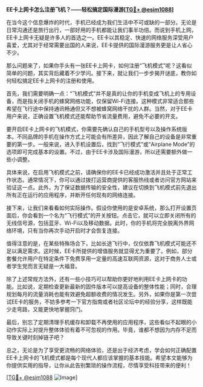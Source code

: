 **EE卡上网卡怎么注册飞机？——轻松搞定国际漫游[[TG💪+ @esim1088](https://t.me/s/esim1088)]**

在当今这个信息爆炸的时代，手机已经成为我们生活中不可或缺的一部分。无论是日常沟通还是旅行出行，一部好用的手机都能让我们事半功倍。而说到手机上网，EE卡上网卡无疑是许多人的首选之一。EE卡以其稳定、快速的网络服务深受用户喜爱，尤其对于经常需要出国的人来说，EE卡提供的国际漫游服务更是让人省心不少。

那么问题来了，如果你手头有一张EE卡上网卡，如何注册“飞机模式”呢？这看似简单的问题，其实背后藏着不少学问。接下来，就让我们一步步揭开谜底，教你如何轻松搞定EE卡上网卡的注册和使用。

首先，我们需要明确一点：“飞机模式”并不是真的让你的手机变成飞机上的专用设备，而是指关闭手机的蜂窝网络功能，仅保留Wi-Fi连接。这种模式非常适合那些希望在飞行途中保持通讯畅通但又不想被蜂窝网络干扰的人群。当然，对于EE卡用户来说，正确设置飞机模式还能帮助节省流量费用，避免不必要的开支。

要开启EE卡上网卡的飞机模式，你需要先确认自己的手机型号以及操作系统版本。不同品牌的手机在操作方式上可能会有所差异，因此了解自己的设备是非常重要的第一步。一般来说，进入手机设置后，找到“飞行模式”或“Airplane Mode”的选项即可完成基本的设置。不过，由于EE卡涉及国际漫游，所以还需要额外做一些小调整。

具体来说，在启用飞机模式之前，请确保你的EE卡已经成功激活并且处于正常工作状态。通常情况下，你可以通过拨打运营商提供的客服热线或者访问官方网站来验证这一点。此外，为了保证数据传输的安全性，建议在切换到飞机模式前先退出所有正在运行的应用程序，并断开任何现有的网络连接。

接下来，让我们来看看如何实际操作。假设你使用的是安卓系统，那么打开设置页面后，你会看到一个名为“飞行模式”的开关按钮。点击它，就可以立即关闭所有的无线信号源，包括蓝牙、Wi-Fi以及移动数据。此时，你的手机将完全脱离外界网络环境，只有当你再次手动开启时才会恢复连接。

值得注意的是，在某些特殊场合下，比如长途飞行中，仅仅依靠飞机模式可能还不足以满足需求。这时候，EE卡所提供的增值服务就显得尤为重要了。例如，部分套餐允许用户在特定条件下免费享用一定量的高速互联网资源，这对于商务人士或者学生党而言无疑是一大福音。

除了上述常规方法外，还有一些小技巧可以帮助你更好地利用EE卡上网卡的功能。比如说，定期检查更新最新的固件版本可以提高设备的整体性能；同时，合理规划每月的流量消耗也能有效避免超额收费的情况发生。另外，如果你是第一次尝试EE卡的服务，不妨多参考一下官方指南或者社区论坛中的经验分享，这样既能少走弯路，又能更快地掌握窍门。

最后，别忘了定期清理手机缓存和卸载不再使用的应用程序，这些看似不起眼的小动作实际上对提升整体体验有着不可忽视的作用。毕竟，谁都不想因为内存不足而导致关键时刻掉链子吧？

总之，无论是为了享受更流畅的网络体验，还是出于经济考虑，学会如何正确配置EE卡上网卡的飞机模式都是每个现代人都应该掌握的基本技能。希望本文能够为你提供实用的指导，让你从此告别繁琐的操作流程，尽情享受科技带来的便利！

[[TG💪+ @esim1088](https://t.me/s/esim1088) ![Image](https://i.postimg.cc/4NQfJmqS/Snipaste-2025-05-13-00-14-12.png)]